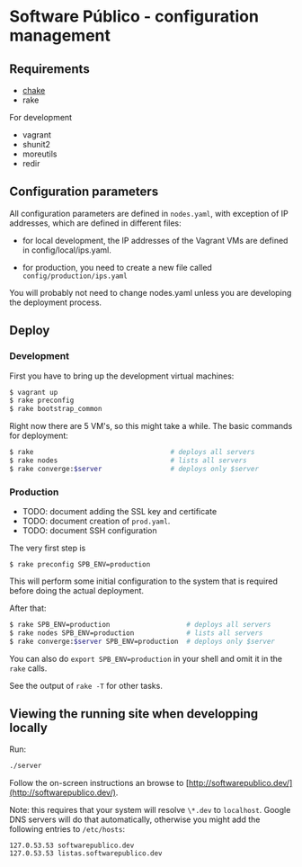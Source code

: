 # Software Público - configuration management

## Requirements

* [chake](https://rubygems.org/gems/chake)
* rake

For development

* vagrant
* shunit2
* moreutils
* redir

## Configuration parameters

All configuration parameters are defined in `nodes.yaml`, with exception of IP
addresses, which are defined in different files:

- for local development, the IP addresses of the Vagrant VMs are defined in
  config/local/ips.yaml.

- for production, you need to create a new file called
  `config/production/ips.yaml`

You will probably not need to change nodes.yaml unless you are developing the
deployment process.

## Deploy

### Development

First you have to bring up the development virtual machines:

```bash
$ vagrant up
$ rake preconfig
$ rake bootstrap_common
```

Right now there are 5 VM's, so this might take a while. The basic commands for
deployment:

```bash
$ rake                                  # deploys all servers
$ rake nodes                            # lists all servers
$ rake converge:$server                 # deploys only $server
```

### Production

* TODO: document adding the SSL key and certificate
* TODO: document creation of `prod.yaml`.
* TODO: document SSH configuration

The very first step is

```
$ rake preconfig SPB_ENV=production
```

This will perform some initial configuration to the system that is required
before doing the actual deployment.

After that:

```bash
$ rake SPB_ENV=production                   # deploys all servers
$ rake nodes SPB_ENV=production             # lists all servers
$ rake converge:$server SPB_ENV=production  # deploys only $server
```

You can also do `export SPB_ENV=production` in your shell and omit it in the
`rake` calls.

See the output of `rake -T` for other tasks.

## Viewing the running site when developping locally

Run:

```bash
./server
```

Follow the on-screen instructions an browse to
[http://softwarepublico.dev/](http://softwarepublico.dev/).

Note: this requires that your system will resolve `\*.dev` to `localhost`.
Google DNS servers will do that automatically, otherwise you might add the following entries to `/etc/hosts`:

```
127.0.53.53 softwarepublico.dev
127.0.53.53 listas.softwarepublico.dev
```

